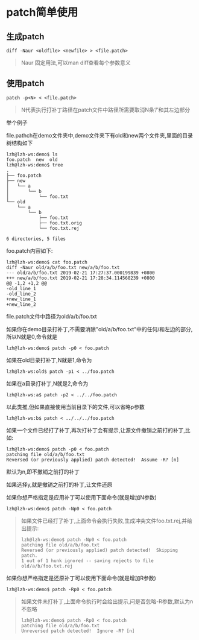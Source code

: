 # patch简单使用



## 生成patch

```shell
diff -Naur <oldfile> <newfile> > <file.patch>
```

> Naur	固定用法,可以man diff查看每个参数意义

## 使用patch

```shell
patch -p<N> < <file.patch>
```

> N代表执行打补丁路径在patch文件中路径所需要取消N条‘/’和其左边部分

举个例子

file.pathch在demo文件夹中,demo文件夹下有old和new两个文件夹,里面的目录树结构如下

```shell
lzh@lzh-ws:demo$ ls
foo.patch  new  old
lzh@lzh-ws:demo$ tree
.
├── foo.patch
├── new
│   └── a
│       └── b
│           └── foo.txt
└── old
    └── a
        └── b
            ├── foo.txt
            ├── foo.txt.orig
            └── foo.txt.rej

6 directories, 5 files
```

foo.patch内容如下:

```shell
lzh@lzh-ws:demo$ cat foo.patch 
diff -Naur old/a/b/foo.txt new/a/b/foo.txt
--- old/a/b/foo.txt	2019-02-21 17:27:37.000199839 +0800
+++ new/a/b/foo.txt	2019-02-21 17:28:34.114568239 +0800
@@ -1,2 +1,2 @@
-old_line_1
-old_line_2
+new_line_1
+new_line_2
```

file.patch文件中路径为old/a/b/foo.txt

如果你在demo目录打补丁,不需要消除"old/a/b/foo.txt"中的任何/和左边的部分,所以N就是0,命令就是

```shell
lzh@lzh-ws:demo$ patch -p0 < foo.patch
```

如果在old目录打补丁,N就是1,命令为

```shell
lzh@lzh-ws:old$ patch -p1 < ../foo.patch
```

如果在a目录打补丁,N就是2,命令为

```shell
lzh@lzh-ws:a$ patch -p2 < ../../foo.patch
```

以此类推,但如果直接使用当前目录下的文件,可以省略p参数

```shell
lzh@lzh-ws:b$ patch < ../../../foo.patch
```

如果一个文件已经打了补丁,再次打补丁会有提示,让源文件撤销之前打的补丁,比如:

```shell
lzh@lzh-ws:demo$ patch -p0 < foo.patch 
patching file old/a/b/foo.txt
Reversed (or previously applied) patch detected!  Assume -R? [n] 
```

默认为n,即不撤销之前打的补丁

如果选择y,就是撤销之前打的补丁,让文件还原

如果你想严格指定是应用补丁可以使用下面命令(就是增加N参数)

```shell
lzh@lzh-ws:demo$ patch -Np0 < foo.patch
```

>  如果文件已经打了补丁,上面命令会执行失败,生成冲突文件foo.txt.rej,并给出提示:
>
> ```shell
> lzh@lzh-ws:demo$ patch -Np0 < foo.patch 
> patching file old/a/b/foo.txt
> Reversed (or previously applied) patch detected!  Skipping patch.
> 1 out of 1 hunk ignored -- saving rejects to file old/a/b/foo.txt.rej
> ```

如果你想严格指定是还原补丁可以使用下面命令(就是增加R参数)

```shell
lzh@lzh-ws:demo$ patch -Rp0 < foo.patch
```

> 如果文件未打补丁,上面命令执行时会给出提示,问是否忽略-R参数,默认为n不忽略
>
> ```shell
> lzh@lzh-ws:demo$ patch -Rp0 < foo.patch 
> patching file old/a/b/foo.txt
> Unreversed patch detected!  Ignore -R? [n]
> ```







